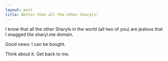 ```yaml
---
layout: post
title: Better than all the other Sharyls!
---
```

I know that all the other Sharyls in the world (all two of you) are jealous that I snagged the sharyl.me domain.

Good news: I can be bought.

Think about it.  Get back to me.
